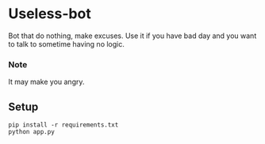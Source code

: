 # Useless-bot
Bot that do nothing, make excuses. Use it if you have bad day and you want to talk to sometime having no logic.

### Note
It may make you angry.

## Setup

```
pip install -r requirements.txt
python app.py
```
